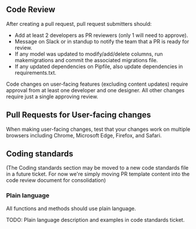 ## Code Review

After creating a pull request, pull request submitters should:
- Add at least 2 developers as PR reviewers (only 1 will need to approve).
- Message on Slack or in standup to notify the team that a PR is ready for review.
- If any model was updated to modify/add/delete columns, run makemigrations and commit the associated migrations file.
- If any updated dependencies on Pipfile, also update dependencies in requirements.txt.

Code changes on user-facing features (excluding content updates) require approval from at least one developer and one designer.
All other changes require just a single approving review.

## Pull Requests for User-facing changes
When making user-facing changes, test that your changes work on multiple browsers including Chrome, Microsoft Edge, Firefox, and Safari.

## Coding standards
(The Coding standards section may be moved to a new code standards file in a future ticket.
For now we're simply moving PR template content into the code review document for consolidation)

### Plain language
All functions and methods should use plain language.

TODO: Plain language description and examples in code standards ticket.